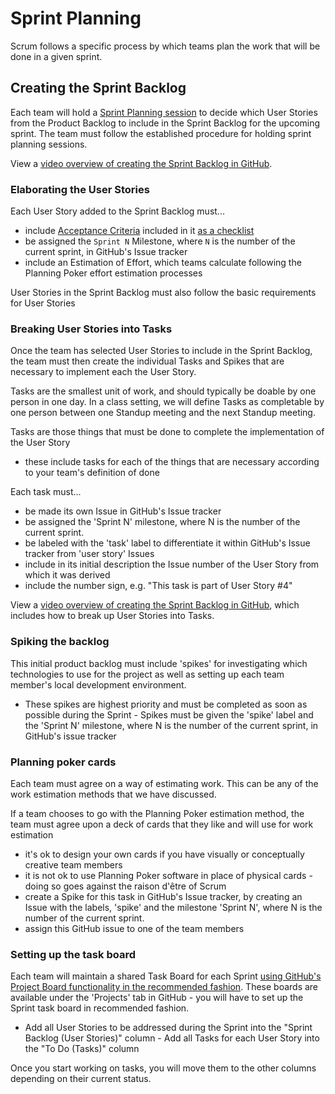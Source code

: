 # Sprint Planning

Scrum follows a specific process by which teams plan the work that will be done in a given sprint.

## Creating the Sprint Backlog

Each team will hold a [Sprint Planning session](https://knowledge.kitchen/content/courses/agile-development-and-devops/slides/scrum/#71) to decide which User Stories from the Product Backlog to include in the Sprint Backlog for the upcoming sprint. The team must follow the established procedure for holding sprint planning sessions.

View a [video overview of creating the Sprint Backlog in GitHub](https://youtu.be/-MBEnpAgmug).

### Elaborating the User Stories

Each User Story added to the Sprint Backlog must...

- include [Acceptance Criteria](https://knowledge.kitchen/content/courses/agile-development-and-devops/slides/scrum/#61) included in it [as a checklist](GitHub_for_team_collaboration#Creating_a_new_issue)
- be assigned the `Sprint N` Milestone, where `N` is the number of the current sprint, in GitHub's Issue tracker
- include an Estimation of Effort, which teams calculate following the Planning Poker effort estimation processes

User Stories in the Sprint Backlog must also follow the basic requirements for User Stories

### Breaking User Stories into Tasks

Once the team has selected User Stories to include in the Sprint Backlog, the team must then create the individual Tasks and Spikes that are necessary to implement each the User Story.

Tasks are the smallest unit of work, and should typically be doable by one person in one day. In a class setting, we will define Tasks as completable by one person between one Standup meeting and the next Standup meeting.

Tasks are those things that must be done to complete the implementation of the User Story

- these include tasks for each of the things that are necessary according to your team's definition of done

Each task must...

- be made its own Issue in GitHub's Issue tracker
- be assigned the 'Sprint N' milestone, where N is the number of the current sprint.
- be labeled with the 'task' label to differentiate it within GitHub's Issue tracker from 'user story' Issues
- include in its initial description the Issue number of the User Story from which it was derived
- include the number sign, e.g. "This task is part of User Story #4"

View a [video overview of creating the Sprint Backlog in GitHub](https://youtu.be/-MBEnpAgmug), which includes how to break up User Stories into Tasks.

### Spiking the backlog

This initial product backlog must include 'spikes' for investigating which technologies to use for the project as well as setting up each team member's local development environment.

- These spikes are highest priority and must be completed as soon as possible during the Sprint - Spikes must be given the 'spike' label and the 'Sprint N' milestone, where N is the number of the current sprint, in GitHub's issue tracker

### Planning poker cards

Each team must agree on a way of estimating work. This can be any of the work estimation methods that we have discussed.

If a team chooses to go with the Planning Poker estimation method, the team must agree upon a deck of cards that they like and will use for work estimation

- it's ok to design your own cards if you have visually or conceptually creative team members
- it is not ok to use Planning Poker software in place of physical cards - doing so goes against the raison d'être of Scrum
- create a Spike for this task in GitHub's Issue tracker, by creating an Issue with the labels, 'spike' and the milestone 'Sprint N', where N is the number of the current sprint.
- assign this GitHub issue to one of the team members

### Setting up the task board

Each team will maintain a shared Task Board for each Sprint [using
GitHub's Project Board functionality in the recommended
fashion](https://knowledge.kitchen/content/courses/agile-development-and-devops/scrum/github-task-boards/). These
boards are available under the 'Projects' tab in GitHub - you will
have to set up the Sprint task board in recommended fashion.

- Add all User Stories to be addressed during the Sprint into the
  "Sprint Backlog (User Stories)" column - Add all Tasks for each User
  Story into the "To Do (Tasks)" column

Once you start working on tasks, you will move them to the other columns
depending on their current status.
